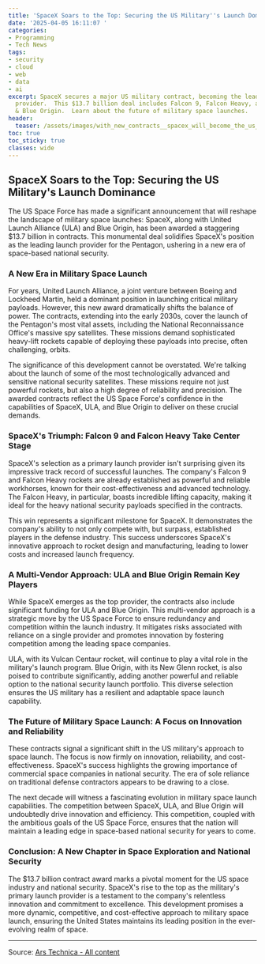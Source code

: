 ```yaml
---
title: 'SpaceX Soars to the Top: Securing the US Military''s Launch Dominance'
date: '2025-04-05 16:11:07 '
categories:
- Programming
- Tech News
tags:
- security
- cloud
- web
- data
- ai
excerpt: SpaceX secures a major US military contract, becoming the leading launch
  provider.  This $13.7 billion deal includes Falcon 9, Falcon Heavy, and rivals ULA
  & Blue Origin.  Learn about the future of military space launches.
header:
  teaser: /assets/images/with_new_contracts__spacex_will_become_the_us_mili_20250405161106.jpg
toc: true
toc_sticky: true
classes: wide
---
```


## SpaceX Soars to the Top: Securing the US Military's Launch Dominance

The US Space Force has made a significant announcement that will reshape the landscape of military space launches: SpaceX, along with United Launch Alliance (ULA) and Blue Origin, has been awarded a staggering $13.7 billion in contracts.  This monumental deal solidifies SpaceX's position as the leading launch provider for the Pentagon, ushering in a new era of space-based national security.

### A New Era in Military Space Launch

For years, United Launch Alliance, a joint venture between Boeing and Lockheed Martin, held a dominant position in launching critical military payloads.  However, this new award dramatically shifts the balance of power.  The contracts, extending into the early 2030s, cover the launch of the Pentagon's most vital assets, including the National Reconnaissance Office's massive spy satellites. These missions demand sophisticated heavy-lift rockets capable of deploying these payloads into precise, often challenging, orbits.

The significance of this development cannot be overstated.  We're talking about the launch of some of the most technologically advanced and sensitive national security satellites. These missions require not just powerful rockets, but also a high degree of reliability and precision.  The awarded contracts reflect the US Space Force's confidence in the capabilities of SpaceX, ULA, and Blue Origin to deliver on these crucial demands.

### SpaceX's Triumph: Falcon 9 and Falcon Heavy Take Center Stage

SpaceX's selection as a primary launch provider isn't surprising given its impressive track record of successful launches. The company's Falcon 9 and Falcon Heavy rockets are already established as powerful and reliable workhorses, known for their cost-effectiveness and advanced technology. The Falcon Heavy, in particular, boasts incredible lifting capacity, making it ideal for the heavy national security payloads specified in the contracts.

This win represents a significant milestone for SpaceX. It demonstrates the company's ability to not only compete with, but surpass, established players in the defense industry.  This success underscores SpaceX's innovative approach to rocket design and manufacturing, leading to lower costs and increased launch frequency.

### A Multi-Vendor Approach: ULA and Blue Origin Remain Key Players

While SpaceX emerges as the top provider, the contracts also include significant funding for ULA and Blue Origin.  This multi-vendor approach is a strategic move by the US Space Force to ensure redundancy and competition within the launch industry.  It mitigates risks associated with reliance on a single provider and promotes innovation by fostering competition among the leading space companies.

ULA, with its Vulcan Centaur rocket, will continue to play a vital role in the military's launch program.  Blue Origin, with its New Glenn rocket, is also poised to contribute significantly, adding another powerful and reliable option to the national security launch portfolio.  This diverse selection ensures the US military has a resilient and adaptable space launch capability.

### The Future of Military Space Launch: A Focus on Innovation and Reliability

These contracts signal a significant shift in the US military's approach to space launch. The focus is now firmly on innovation, reliability, and cost-effectiveness.  SpaceX's success highlights the growing importance of commercial space companies in national security.  The era of sole reliance on traditional defense contractors appears to be drawing to a close.

The next decade will witness a fascinating evolution in military space launch capabilities.  The competition between SpaceX, ULA, and Blue Origin will undoubtedly drive innovation and efficiency.  This competition, coupled with the ambitious goals of the US Space Force, ensures that the nation will maintain a leading edge in space-based national security for years to come.

### Conclusion: A New Chapter in Space Exploration and National Security

The $13.7 billion contract award marks a pivotal moment for the US space industry and national security. SpaceX's rise to the top as the military's primary launch provider is a testament to the company's relentless innovation and commitment to excellence.  This development promises a more dynamic, competitive, and cost-effective approach to military space launch, ensuring the United States maintains its leading position in the ever-evolving realm of space.


---

Source: [Ars Technica - All content](https://arstechnica.com/space/2025/04/with-new-contracts-spacex-will-become-the-us-militarys-top-launch-provider/)
